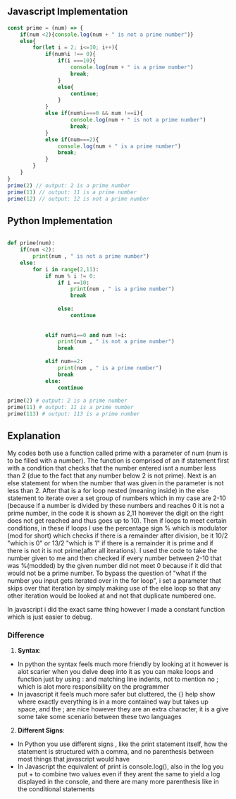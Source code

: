 ## Javascript Implementation
```javascript
const prime = (num) => {
    if(num <2){console.log(num + " is not a prime number")}
    else{
        for(let i = 2; i<=10; i++){
            if(num%i !== 0){
                if(i ===10){
                    console.log(num + " is a prime number")
                    break;
                }
                else{
                    continue;
                }
            }
            else if(num%i===0 && num !==i){
                    console.log(num + " is not a prime number")
                    break;
            }
            else if(num===2){
                console.log(num + " is a prime number")
                break;
            }
        }
    }
}
prime(2) // output: 2 is a prime number
prime(11) // output: 11 is a prime number
prime(12) // output: 12 is not a prime number
```
## Python Implementation
```python

def prime(num):
    if(num <2):
        print(num , " is not a prime number")
    else:
        for i in range(2,11):
            if num % i != 0:
                if i ==10:
                    print(num , " is a prime number")
                    break
                
                else:
                    continue
                
            
            elif num%i==0 and num !=i:
                print(num , " is not a prime number")
                break
            
            elif num==2:
                print(num , " is a prime number")
                break
            else:
                continue
                
prime(2) # output: 2 is a prime number
prime(11) # output: 11 is a prime number
prime(113) # output: 113 is a prime number
```

## Explanation
My codes both use a function called prime with a parameter of num (num is to be filled with a number). The function is comprised of an if statement first with a condition that checks that the number entered isnt a number less than 2 (due to the fact that any number below 2 is not prime). Next is an else statement for when the number that was given in the parameter is not less than 2. After that is a for loop nested (meaning inside) in the else statement to iterate over a set group of numbers which in my case are 2-10 (because if a number is divided by these numbers and reaches 0 it is not a prime number, in the code it is shown as 2,11 however the digit on the right does not get reached and thus goes up to 10). Then if loops to meet certain conditions, in these if loops I use the percentage sign % which is modulator (mod for short) which checks if there is a remainder after division, be it 10/2 "which is 0" or 13/2 "which is 1" if there is a remainder it is prime and if there is not it is not prime(after all iterations). I used the code to take the number given to me and then checked if every number between 2-10 that was %(modded) by the given number did not meet 0 because if it did that would not be a prime number. To bypass the question of "what if the number you input gets iterated over in the for loop", i set a parameter that skips over that iteration by simply making use of the else loop so that any other iteration would be looked at and not that duplicate numbered one.

In javascript i did the exact same thing however I made a constant function which is just easier to debug.

### Difference
1. **Syntax**: 
- In python the syntax feels much more friendly by looking at it however is alot scarier when you delve deep into it as you can make loops and function just by using : and matching line indents, not to mention no ; which is alot more responsibility on the programmer
- In javascript it feels much more safer but cluttered, the {} help show where exactly everything is in a more contained way but takes up space, and the ; are nice however they are an extra character, it is a give some take some scenario between these two languages
2. **Different Signs**:
- In Python you use different signs , like the print statement itself, how the statement is structured with a comma, and no parenthesis between most things that javascript would have
- In Javascript the equivalent of print is console.log(), also in the log you put + to combine two values even if they arent the same to yield a log displayed in the console, and there are many more parenthesis like in the  conditional statements
